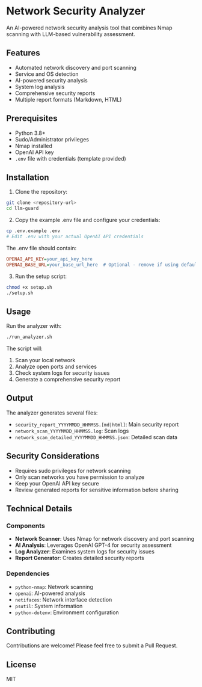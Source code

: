 # Network Security Analyzer

An AI-powered network security analysis tool that combines Nmap scanning with LLM-based vulnerability assessment.

## Features

- Automated network discovery and port scanning
- Service and OS detection
- AI-powered security analysis
- System log analysis
- Comprehensive security reports
- Multiple report formats (Markdown, HTML)

## Prerequisites

- Python 3.8+
- Sudo/Administrator privileges
- Nmap installed
- OpenAI API key
- `.env` file with credentials (template provided)

## Installation

1. Clone the repository:
```bash
git clone <repository-url>
cd llm-guard
```

2. Copy the example .env file and configure your credentials:
```bash
cp .env.example .env
# Edit .env with your actual OpenAI API credentials
```

The .env file should contain:
```ini
OPENAI_API_KEY=your_api_key_here
OPENAI_BASE_URL=your_base_url_here  # Optional - remove if using default OpenAI endpoint
```

3. Run the setup script:
```bash
chmod +x setup.sh
./setup.sh
```

## Usage

Run the analyzer with:
```bash
./run_analyzer.sh
```

The script will:
1. Scan your local network
2. Analyze open ports and services
3. Check system logs for security issues
4. Generate a comprehensive security report

## Output

The analyzer generates several files:
- `security_report_YYYYMMDD_HHMMSS.[md|html]`: Main security report
- `network_scan_YYYYMMDD_HHMMSS.log`: Scan logs
- `network_scan_detailed_YYYYMMDD_HHMMSS.json`: Detailed scan data

## Security Considerations

- Requires sudo privileges for network scanning
- Only scan networks you have permission to analyze
- Keep your OpenAI API key secure
- Review generated reports for sensitive information before sharing

## Technical Details

### Components

- **Network Scanner**: Uses Nmap for network discovery and port scanning
- **AI Analysis**: Leverages OpenAI GPT-4 for security assessment
- **Log Analyzer**: Examines system logs for security issues
- **Report Generator**: Creates detailed security reports

### Dependencies

- `python-nmap`: Network scanning
- `openai`: AI-powered analysis
- `netifaces`: Network interface detection
- `psutil`: System information
- `python-dotenv`: Environment configuration

## Contributing

Contributions are welcome! Please feel free to submit a Pull Request.

## License

MIT
